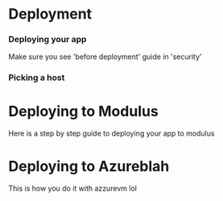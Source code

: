 # Deployment
### Deploying your app

Make sure you see 'before deployment' guide in 'security'

### Picking a host

# Deploying to Modulus
Here is a step by step guide to deploying your app to modulus

# Deploying to Azureblah
This is how you do it with azzurevm lol

